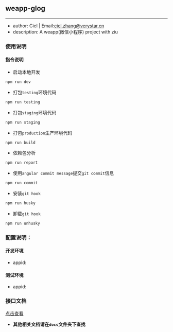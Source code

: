 ## weapp-glog
----------------------------

- author: Ciel | Email:ciel.zhang@verystar.cn
- description: A weapp(微信小程序) project with ziu

### 使用说明

#### 指令说明

- 启动本地开发

```javascript
npm run dev
```

- 打包`testing`环境代码

```javascript
npm run testing
```

- 打包`staging`环境代码

```javascript
npm run staging
```

- 打包`production`生产环境代码

```javascript
npm run build
```

- 依赖包分析

```javascript
npm run report
```

- 使用`angular commit message`提交`git commit`信息

```javascript
npm run commit
```

- 安装`git hook`

```javascript
npm run husky
```

- 卸载`git hook`

```javascript
npm run unhusky
```

### 配置说明：

#### 开发环境

- appid: <appid>

#### 测试环境

- appid: <appid>

### 接口文档

[点击查看](./docs/api.md)

- **其他相关文档请在`docs`文件夹下查找**

